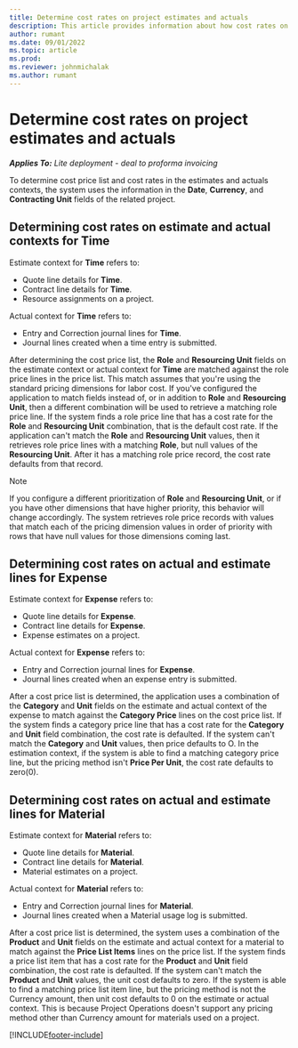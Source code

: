 ```yaml
---
title: Determine cost rates on project estimates and actuals
description: This article provides information about how cost rates on project estimates and actuals are determined.
author: rumant
ms.date: 09/01/2022
ms.topic: article
ms.prod:
ms.reviewer: johnmichalak
ms.author: rumant
---
```


# Determine cost rates on project estimates and actuals 

_**Applies To:** Lite deployment - deal to proforma invoicing_

To determine cost price list and cost rates in the estimates and actuals contexts, the system uses the information in the **Date**, **Currency**, and **Contracting Unit** fields of the related project. 

## Determining cost rates on estimate and actual contexts for Time

Estimate context for **Time** refers to: 
- Quote line details for **Time**.
- Contract line details for **Time**. 
- Resource assignments on a project.

Actual context for **Time** refers to: 
- Entry and Correction journal lines for **Time**.
- Journal lines created when a time entry is submitted.

After determining the cost price list, the **Role** and **Resourcing Unit** fields on the estimate context or actual context for **Time** are matched against the role price lines in the price list. This match assumes that you're using the standard pricing dimensions for labor cost. If you've configured the application to match fields instead of, or in addition to **Role** and **Resourcing Unit**, then a different combination will be used to retrieve a matching role price line. If the system finds a role price line that has a cost rate for the **Role** and **Resourcing Unit** combination, that is the default cost rate. If the application can't match the **Role** and **Resourcing Unit** values, then it retrieves role price lines with a matching **Role**, but null values of the **Resourcing Unit**. After it has a matching role price record, the cost rate defaults from that record. 

> [!NOTE]
> If you configure a different prioritization of **Role** and **Resourcing Unit**, or if you have other dimensions that have higher priority, this behavior will change accordingly. The system retrieves role price records with values that match each of the pricing dimension values in order of priority with rows that have null values for those dimensions coming last.

## Determining cost rates on actual and estimate lines for Expense

Estimate context for **Expense** refers to: 
- Quote line details for **Expense**.
- Contract line details for **Expense**. 
- Expense estimates on a project.

Actual context for **Expense** refers to: 
- Entry and Correction journal lines for **Expense**.
- Journal lines created when an expense entry is submitted.

After a cost price list is determined, the application uses a combination of the **Category** and **Unit** fields on the estimate and actual context of the expense to match against the **Category Price** lines on the cost price list. If the system finds a category price line that has a cost rate for the **Category** and **Unit** field combination, the cost rate is defaulted. If the system can't match the **Category** and **Unit** values, then price defaults to O. In the estimation context, if the system is able to find a matching category price line, but the pricing method isn't **Price Per Unit**, the cost rate defaults to zero(0).  

## Determining cost rates on actual and estimate lines for Material

Estimate context for **Material** refers to: 
- Quote line details for **Material**.
- Contract line details for **Material**. 
- Material estimates on a project.

Actual context for **Material** refers to: 
- Entry and Correction journal lines for **Material**.
- Journal lines created when a Material usage log is submitted.

After a cost price list is determined, the system uses a combination of the **Product** and **Unit** fields on the estimate and actual context for a material to match against the **Price List Items** lines on the price list. If the system finds a price list item that has a cost rate for the **Product** and **Unit** field combination, the cost rate is defaulted. If the system can't match the **Product** and **Unit** values, the unit cost defaults to zero.
If the system is able to find a matching price list item line, but the pricing method is not the Currency amount, then unit cost defaults to 0 on the estimate or actual context. This is because Project Operations doesn't support any pricing method other than Currency amount for materials used on a project.


[!INCLUDE[footer-include](../../includes/footer-banner.md)]
